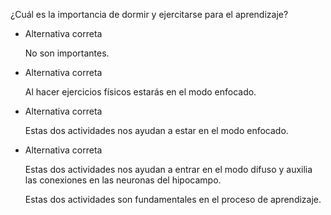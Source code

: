 ¿Cuál es la importancia de dormir y ejercitarse para el aprendizaje?

- Alternativa correta
    
    No son importantes.
    
- Alternativa correta
    
    Al hacer ejercicios físicos estarás en el modo enfocado.
    
- Alternativa correta
    
    Estas dos actividades nos ayudan a estar en el modo enfocado.
    
- Alternativa correta
    
    Estas dos actividades nos ayudan a entrar en el modo difuso y auxilia las conexiones en las neuronas del hipocampo.
    
    Estas dos actividades son fundamentales en el proceso de aprendizaje.